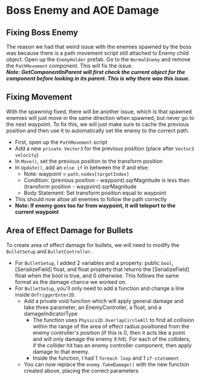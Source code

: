 # Boss Enemy and AOE Damage

## Fixing Boss Enemy

The reason we had that weird issue with the enemies spawned by the boss was because there is a path movement script still attached to Enemy child object. Open up the `EnemyHolder` prefab. Go to the `NormalEnemy` and remove the `PathMovement` component. This will fix the issue.  
***Note: GetComponentInParent will first check the current object for the component before looking in its parent. This is why there was this issue.***

## Fixing Movement

With the spawning fixed, there will be another issue, which is that spawned enemies will just move in the same direction when spawned, but never go to the next waypoint. To fix this, we will just make sure to cache the previous position and then use it to automatically set the enemy to the correct path.

* First, open up the `PathMovement` script
* Add a new `private Vector3` for the previous position (place after `Vector3 velocity`)
* In `Move()`, set the previous position to the transform position
* In `Update()`, add an `else if` in between the if and else:
  * Note: waypoint = `path.nodes[targetIndex]`
  * Condition: (previous position - waypoint).sqrMagnitude is less than (transform position - waypoint).sqrMagnitude
  * Body Statement: Set transform position equal to waypoint
* This should now allow all enemies to follow the path correctly
* **Note: If enemy goes too far from waypoint, it will teleport to the current waypoint**

## Area of Effect Damage for Bullets

To create area of effect damage for bullets, we will need to modify the `BulletSetup` and `BulletController`.

* For `BulletSetup`, I added 2 variables and a property: public `bool`, [SerializeField] float, and float property that returns the [SerializeField] float when the bool is true, and 0 otherwise. This follows the same format as the damage chance we worked on.
* For `BulletSetup`, you'll only need to add a function and change a line inside `OnTriggerEnter2D`.
  * Add a private void function which will apply general damage and take three parameter, an EnemyController, a float, and a damageIndicatorType
    * The function uses `Physics2D.OverlapCircleAll` to find all collision within the range of the area of effect radius positioned from the enemy controller's position (if this is 0, then it acts like a point and will only damage the enemy it hit). For each of the colliders, if the collider hit has an enemy controller component, then apply damage to that enemy.
    * Inside the function, I had 1 `foreach loop` and 1 `if-statement`
  * You can now replace the `enemy.TakeDamage()` with the new function created above, placing the correct parameters

